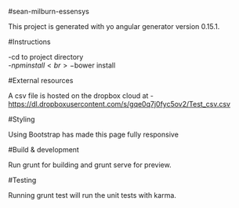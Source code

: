 #sean-milburn-essensys

This project is generated with yo angular generator version 0.15.1.

#Instructions

-cd to project directory <br>
-$npm install <br>
-$bower install

#External resources

A csv file is hosted on the dropbox cloud at - https://dl.dropboxusercontent.com/s/gqe0q7j0fyc5ov2/Test_csv.csv

#Styling

Using Bootstrap has made this page fully responsive

#Build & development

Run grunt for building and grunt serve for preview.

#Testing

Running grunt test will run the unit tests with karma.
